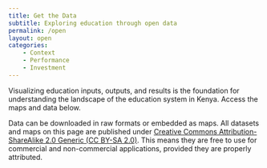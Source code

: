 ```yaml
---
title: Get the Data
subtitle: Exploring education through open data
permalink: /open
layout: open
categories:
    - Context
    - Performance
    - Investment
---
```


Visualizing education inputs, outputs, and results is the foundation for understanding the landscape of the education system in Kenya. Access the maps and data below.

Data can be downloaded in raw formats or embedded as maps. All datasets and maps on this page are published under [Creative Commons Attribution-ShareAlike 2.0 Generic (CC BY-SA 2.0)](http://creativecommons.org/licenses/by-sa/2.0/). This means they are free to use for commercial and non-commercial applications, provided they are properly attributed.